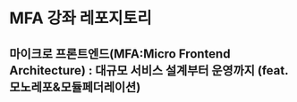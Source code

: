 # MFA 강좌 레포지토리
## 마이크로 프론트엔드(MFA:Micro Frontend Architecture) : 대규모 서비스 설계부터 운영까지 (feat.모노레포&모듈페더레이션)
